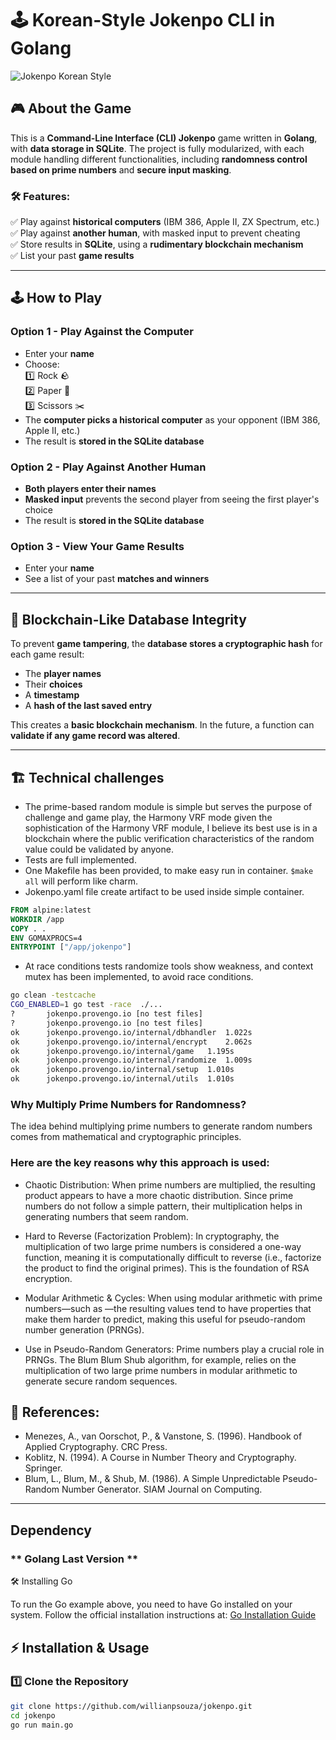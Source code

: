 # 🕹️ Korean-Style Jokenpo CLI in Golang

![Jokenpo Korean Style](https://pm1.aminoapps.com/6638/1aeb77cb1a11ed25a7cae88ac60cccd123dafc10_hq.jpg)

## 🎮 About the Game

This is a **Command-Line Interface (CLI) Jokenpo** game written in **Golang**, with **data storage in SQLite**. The project is fully modularized, with each module handling different functionalities, including **randomness control based on prime numbers** and **secure input masking**.

### 🛠️ Features:
✅ Play against **historical computers** (IBM 386, Apple II, ZX Spectrum, etc.)  
✅ Play against **another human**, with masked input to prevent cheating  
✅ Store results in **SQLite**, using a **rudimentary blockchain mechanism**  
✅ List your past **game results**

---

## 🕹️ How to Play

### **Option 1 - Play Against the Computer**
- Enter your **name**
- Choose:  
  1️⃣ Rock 🪨  
  2️⃣ Paper 📄  
  3️⃣ Scissors ✂️
- The **computer picks a historical computer** as your opponent (IBM 386, Apple II, etc.)
- The result is **stored in the SQLite database**

### **Option 2 - Play Against Another Human**
- **Both players enter their names**
- **Masked input** prevents the second player from seeing the first player's choice
- The result is **stored in the SQLite database**

### **Option 3 - View Your Game Results**
- Enter your **name**
- See a list of your past **matches and winners**

---

## 🔐 Blockchain-Like Database Integrity

To prevent **game tampering**, the **database stores a cryptographic hash** for each game result:
- The **player names**
- Their **choices**
- A **timestamp**
- A **hash of the last saved entry**

This creates a **basic blockchain mechanism**. In the future, a function can **validate if any game record was altered**.

---

## 🏗️ Technical challenges

- The prime-based random module is simple but serves the purpose of challenge and game play, the Harmony VRF mode given the sophistication of the Harmony VRF module, I believe its best use is in a blockchain where the public verification characteristics of the random value could be validated by anyone.
- Tests are full implemented.
- One Makefile has been provided, to make easy run in container. `$make all` will perform like charm.
- Jokenpo.yaml file create artifact to be used inside simple container. 
```dockerfile
FROM alpine:latest
WORKDIR /app
COPY . .
ENV GOMAXPROCS=4
ENTRYPOINT ["/app/jokenpo"]
```
- At race conditions tests randomize tools show weakness, and context mutex has been implemented, to avoid race conditions.

```bash
go clean -testcache
CGO_ENABLED=1 go test -race  ./...
?   	jokenpo.provengo.io	[no test files]
?   	jokenpo.provengo.io	[no test files]
ok  	jokenpo.provengo.io/internal/dbhandler	1.022s
ok  	jokenpo.provengo.io/internal/encrypt	2.062s
ok  	jokenpo.provengo.io/internal/game	1.195s
ok  	jokenpo.provengo.io/internal/randomize	1.009s
ok  	jokenpo.provengo.io/internal/setup	1.010s
ok  	jokenpo.provengo.io/internal/utils	1.010s
```

### Why Multiply Prime Numbers for Randomness?

The idea behind multiplying prime numbers to generate random numbers comes from mathematical and cryptographic principles. 

### Here are the key reasons why this approach is used:

- Chaotic Distribution:
When prime numbers are multiplied, the resulting product appears to have a more chaotic distribution. Since prime numbers do not follow a simple pattern, their multiplication helps in generating numbers that seem random.

- Hard to Reverse (Factorization Problem):
In cryptography, the multiplication of two large prime numbers is considered a one-way function, meaning it is computationally difficult to reverse (i.e., factorize the product to find the original primes). This is the foundation of RSA encryption.

- Modular Arithmetic & Cycles:
When using modular arithmetic with prime numbers—such as —the resulting values tend to have properties that make them harder to predict, making this useful for pseudo-random number generation (PRNGs).

- Use in Pseudo-Random Generators:
Prime numbers play a crucial role in PRNGs. The Blum Blum Shub algorithm, for example, relies on the multiplication of two large prime numbers in modular arithmetic to generate secure random sequences.

## 📜 References: 
- Menezes, A., van Oorschot, P., & Vanstone, S. (1996). Handbook of Applied Cryptography. CRC Press.
- Koblitz, N. (1994). A Course in Number Theory and Cryptography. Springer.
- Blum, L., Blum, M., & Shub, M. (1986). A Simple Unpredictable Pseudo-Random Number Generator. SIAM Journal on Computing.

---
## Dependency
### ** Golang Last Version **
🛠️ Installing Go

To run the Go example above, you need to have Go installed on your system. Follow the official installation instructions at: [Go Installation Guide](https://go.dev/doc/install)

## ⚡ Installation & Usage

### **1️⃣ Clone the Repository**
```sh
git clone https://github.com/willianpsouza/jokenpo.git
cd jokenpo
go run main.go

